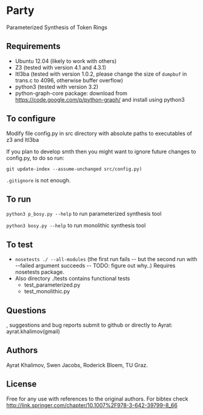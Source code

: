 # Party #

Parameterized Synthesis of Token Rings

## Requirements ##
- Ubuntu 12.04 (likely to work with others)
- Z3 (tested with version 4.1 and 4.3.1)
- ltl3ba (tested with version 1.0.2, please change the size of `dumpbuf` in trans.c to 4096, otherwise buffer overflow)
- python3 (tested with version 3.2)
- python-graph-core package: 
  download from 
  https://code.google.com/p/python-graph/ 
  and install using python3

## To configure ##
Modify file config.py in src directory 
with absolute paths to executables of z3 and ltl3ba

If you plan to develop smth then you might want to ignore future changes to config.py, to do so run:
	
	git update-index --assume-unchanged src/config.py)

`.gitignore` is not enough.

## To run ##
`python3 p_bosy.py --help` to run parameterized synthesis tool

`python3 bosy.py --help` to run monolithic synthesis tool

## To test ##
- `nosetests ./ --all-modules` 
(the first run fails -- but the second run with --failed argument succeeds -- TODO: figure out why..)
Requires nosetests package.
- Also directory ./tests contains functional tests
  - test_parameterized.py
  - test_monolithic.py

## Questions ##
, suggestions and bug reports submit to github or directly to Ayrat: ayrat.khalimov(gmail)

## Authors ##
Ayrat Khalimov, Swen Jacobs, Roderick Bloem, TU Graz.

## License ## 
Free for any use with references to the original authors. For bibtex check http://link.springer.com/chapter/10.1007%2F978-3-642-39799-8_66
